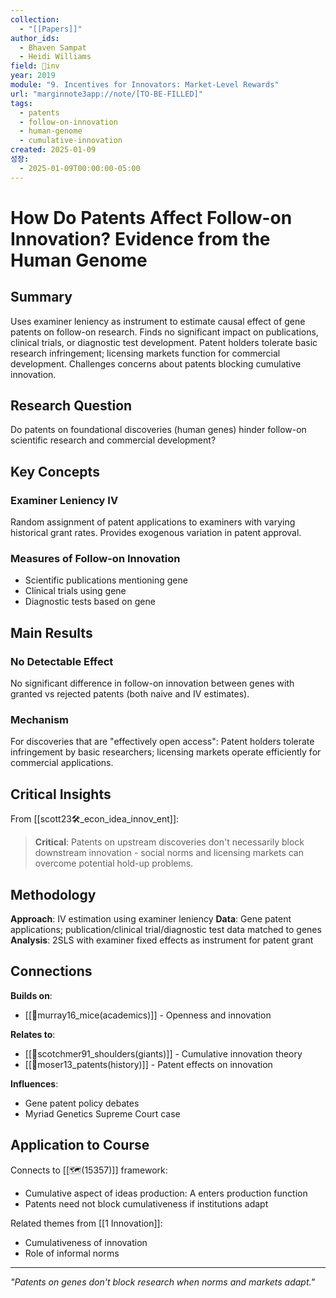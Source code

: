 ```yaml
---
collection:
  - "[[Papers]]"
author_ids:
  - Bhaven Sampat
  - Heidi Williams
field: 🐢inv
year: 2019
module: "9. Incentives for Innovators: Market-Level Rewards"
url: "marginnote3app://note/[TO-BE-FILLED]"
tags:
  - patents
  - follow-on-innovation
  - human-genome
  - cumulative-innovation
created: 2025-01-09
성장:
  - 2025-01-09T00:00:00-05:00
---
```


# How Do Patents Affect Follow-on Innovation? Evidence from the Human Genome

## Summary
Uses examiner leniency as instrument to estimate causal effect of gene patents on follow-on research. Finds no significant impact on publications, clinical trials, or diagnostic test development. Patent holders tolerate basic research infringement; licensing markets function for commercial development. Challenges concerns about patents blocking cumulative innovation.

## Research Question
Do patents on foundational discoveries (human genes) hinder follow-on scientific research and commercial development?

## Key Concepts

### Examiner Leniency IV
Random assignment of patent applications to examiners with varying historical grant rates. Provides exogenous variation in patent approval.

### Measures of Follow-on Innovation
- Scientific publications mentioning gene
- Clinical trials using gene
- Diagnostic tests based on gene

## Main Results

### No Detectable Effect
No significant difference in follow-on innovation between genes with granted vs rejected patents (both naive and IV estimates).

### Mechanism
For discoveries that are "effectively open access": Patent holders tolerate infringement by basic researchers; licensing markets operate efficiently for commercial applications.

## Critical Insights

From [[scott23🛠️_econ_idea_innov_ent]]:

> **Critical**: Patents on upstream discoveries don't necessarily block downstream innovation - social norms and licensing markets can overcome potential hold-up problems.

## Methodology

**Approach**: IV estimation using examiner leniency
**Data**: Gene patent applications; publication/clinical trial/diagnostic test data matched to genes
**Analysis**: 2SLS with examiner fixed effects as instrument for patent grant

## Connections

**Builds on**:
- [[📜murray16_mice(academics)]] - Openness and innovation

**Relates to**:
- [[📜scotchmer91_shoulders(giants)]] - Cumulative innovation theory
- [[📜moser13_patents(history)]] - Patent effects on innovation

**Influences**:
- Gene patent policy debates
- Myriad Genetics Supreme Court case

## Application to Course

Connects to [[🗺️(15357)]] framework:
- Cumulative aspect of ideas production: A enters production function
- Patents need not block cumulativeness if institutions adapt

Related themes from [[1 Innovation]]:
- Cumulativeness of innovation
- Role of informal norms

---

*"Patents on genes don't block research when norms and markets adapt."*
